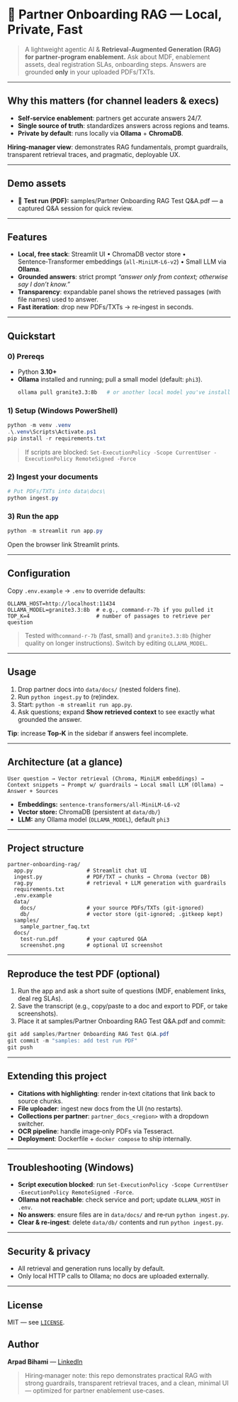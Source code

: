 # 🤝 Partner Onboarding RAG — Local, Private, Fast

&#x20; &#x20;

> A lightweight agentic AI & **Retrieval‑Augmented Generation (RAG)  for partner‑program enablement.** Ask about MDF, enablement assets, deal registration SLAs, onboarding steps. Answers are grounded **only** in your uploaded PDFs/TXTs.

---

## Why this matters (for channel leaders & execs)

- **Self‑service enablement**: partners get accurate answers 24/7.
- **Single source of truth**: standardizes answers across regions and teams.
- **Private by default**: runs locally via **Ollama** + **ChromaDB**.

**Hiring‑manager view**: demonstrates RAG fundamentals, prompt guardrails, transparent retrieval traces, and pragmatic, deployable UX.

---

## Demo assets

- 📄 **Test run (PDF):** samples/Partner Onboarding RAG Test Q&A.pdf — a captured Q&A session for quick review.



---

## Features

- **Local, free stack**: Streamlit UI • ChromaDB vector store • Sentence‑Transformer embeddings (`all-MiniLM-L6-v2`) • Small LLM via **Ollama**.
- **Grounded answers**: strict prompt *“answer only from context; otherwise say I don’t know.”*
- **Transparency**: expandable panel shows the retrieved passages (with file names) used to answer.
- **Fast iteration**: drop new PDFs/TXTs → re‑ingest in seconds.

---

## Quickstart

### 0) Prereqs

- Python **3.10+**
- **Ollama** installed and running; pull a small model (default: `phi3`).
  ```bash
  ollama pull granite3.3:8b   # or another local model you've installed (e.g., command-r-7b)
  ```

### 1) Setup (Windows PowerShell)

```powershell
python -m venv .venv
.\.venv\Scripts\Activate.ps1
pip install -r requirements.txt
```

> If scripts are blocked: `Set-ExecutionPolicy -Scope CurrentUser -ExecutionPolicy RemoteSigned -Force`

### 2) Ingest your documents

```powershell
# Put PDFs/TXTs into data\docs\
python ingest.py
```

### 3) Run the app

```powershell
python -m streamlit run app.py
```

Open the browser link Streamlit prints.

---

## Configuration

Copy `.env.example` → `.env` to override defaults:

```
OLLAMA_HOST=http://localhost:11434
OLLAMA_MODEL=granite3.3:8b  # e.g., command-r-7b if you pulled it
TOP_K=4                     # number of passages to retrieve per question
```

> Tested with`command-r-7b` (fast, small) and `granite3.3:8b` (higher quality on longer instructions). Switch by editing `OLLAMA_MODEL`.

---

## Usage

1. Drop partner docs into `data/docs/` (nested folders fine).
2. Run `python ingest.py` to (re)index.
3. Start: `python -m streamlit run app.py`.
4. Ask questions; expand **Show retrieved context** to see exactly what grounded the answer.

**Tip**: increase **Top‑K** in the sidebar if answers feel incomplete.

---

## Architecture (at a glance)

```
User question → Vector retrieval (Chroma, MiniLM embeddings) →
Context snippets → Prompt w/ guardrails → Local small LLM (Ollama) → Answer + Sources
```

- **Embeddings:** `sentence-transformers/all-MiniLM-L6-v2`
- **Vector store:** ChromaDB (persistent at `data/db/`)
- **LLM:** any Ollama model (`OLLAMA_MODEL`), default `phi3`

---

## Project structure

```
partner-onboarding-rag/
  app.py                 # Streamlit chat UI
  ingest.py              # PDF/TXT → chunks → Chroma (vector DB)
  rag.py                 # retrieval + LLM generation with guardrails
  requirements.txt
  .env.example
  data/
    docs/                # your source PDFs/TXTs (git-ignored)
    db/                  # vector store (git-ignored; .gitkeep kept)
  samples/
    sample_partner_faq.txt
  docs/
    test-run.pdf         # your captured Q&A
    screenshot.png       # optional UI screenshot
```

---

## Reproduce the test PDF (optional)

1. Run the app and ask a short suite of questions (MDF, enablement links, deal reg SLAs).
2. Save the transcript (e.g., copy/paste to a doc and export to PDF, or take screenshots).
3. Place it at samples/Partner Onboarding RAG Test Q&A.pdf and commit:

```powershell
git add samples/Partner Onboarding RAG Test Q&A.pdf
git commit -m "samples: add test run PDF"
git push
```

---

## Extending this project

- **Citations with highlighting**: render in‑text citations that link back to source chunks.
- **File uploader**: ingest new docs from the UI (no restarts).
- **Collections per partner**: `partner_docs_<region>` with a dropdown switcher.
- **OCR pipeline**: handle image‑only PDFs via Tesseract.
- **Deployment**: Dockerfile + `docker compose` to ship internally.

---

## Troubleshooting (Windows)

- **Script execution blocked**: run `Set-ExecutionPolicy -Scope CurrentUser -ExecutionPolicy RemoteSigned -Force`.
- **Ollama not reachable**: check service and port; update `OLLAMA_HOST` in `.env`.
- **No answers**: ensure files are in `data/docs/` and re‑run `python ingest.py`.
- **Clear & re‑ingest**: delete `data/db/` contents and run `python ingest.py`.

---

## Security & privacy

- All retrieval and generation runs locally by default.
- Only local HTTP calls to Ollama; no docs are uploaded externally.

---

## License

MIT — see [`LICENSE`](LICENSE).

## Author

**Arpad Bihami** — [LinkedIn](https://www.linkedin.com/in/arpadbihami)

> Hiring‑manager note: this repo demonstrates practical RAG with strong guardrails, transparent retrieval traces, and a clean, minimal UI — optimized for partner enablement use‑cases.

